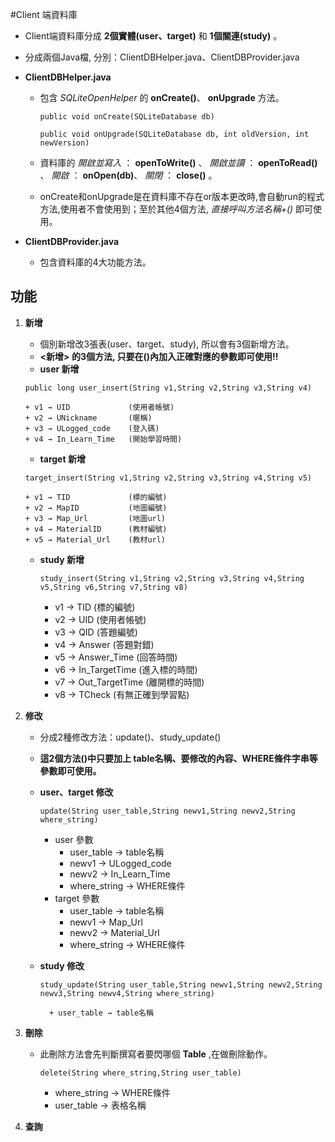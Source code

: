 #Client 端資料庫

*   Client端資料庫分成 **2個實體(user、target)** 和 **1個關連(study)** 。
*   分成兩個Java檔, 分別：ClientDBHelper.java、ClientDBProvider.java
*   **ClientDBHelper.java**
    
    + 包含 _SQLiteOpenHelper_ 的 __onCreate()__、 __onUpgrade__ 方法。

        `public void onCreate(SQLiteDatabase db)`

        `public void onUpgrade(SQLiteDatabase db, int oldVersion, int newVersion)`


    + 資料庫的 *開啟並寫入* ： __openToWrite()__ 、 *開啟並讀* ： __openToRead()__ 、
    	      *開啟* ： __onOpen(db)__、  *關閉* ： __close()__ 。
    
    + onCreate和onUpgrade是在資料庫不存在or版本更改時,會自動run的程式方法,使用者不會使用到；至於其他4個方法, _直接呼叫方法名稱+()_ 即可使用。

*   **ClientDBProvider.java**
    
    + 包含資料庫的4大功能方法。
    
## 功能

1.  __新增__
    * 個別新增改3張表(user、target、study), 所以會有3個新增方法。
    * __<新增> 的3個方法, 只要在()內加入正確對應的參數即可使用!!__
    * **user 新增**
    
     `public long user_insert(String v1,String v2,String v3,String v4)`
    
        + v1 → UID             (使用者帳號)
        + v2 → UNickname       (暱稱)
        + v3 → ULogged_code    (登入碼)
        + v4 → In_Learn_Time   (開始學習時間)
    * **target 新增**

     `target_insert(String v1,String v2,String v3,String v4,String v5)`
     
        + v1 → TID             (標的編號)
        + v2 → MapID           (地圖編號)
        + v3 → Map_Url         (地圖url)
        + v4 → MaterialID      (教材編號)
        + v5 → Material_Url    (教材url)
    * **study 新增**

        `study_insert(String v1,String v2,String v3,String v4,String v5,String v6,String v7,String v8)`
    
        + v1 → TID             (標的編號)
        + v2 → UID             (使用者帳號)
        + v3 → QID             (答題編號)
        + v4 → Answer          (答題對錯)
        + v5 → Answer_Time     (回答時間)
        + v6 → In_TargetTime   (進入標的時間)
        + v7 → Out_TargetTime  (離開標的時間)
        + v8 → TCheck          (有無正確到學習點)
        
    
2.  __修改__
    * 分成2種修改方法：update()、study_update()
    * __這2個方法()中只要加上 table名稱、要修改的內容、WHERE條件字串等參數即可使用。__
    * **user、target 修改**
    
        `update(String user_table,String newv1,String newv2,String where_string)`
        + user 參數
            + user_table → table名稱
            + newv1 → ULogged_code
            + newv2 → In_Learn_Time
            + where_string → WHERE條件
        + target 參數
            + user_table → table名稱
            + newv1 → Map_Url
            + newv2 → Material_Url
            + where_string → WHERE條件
    * **study 修改**
        
        `study_update(String user_table,String newv1,String newv2,String newv3,String newv4,String where_string)`

            + user_table → table名稱


        
3.  __刪除__
    * 此刪除方法會先判斷撰寫者要閃哪個 **Table** ,在做刪除動作。
        
        `delete(String where_string,String user_table)`

        + where_string → WHERE條件
        + user_table → 表格名稱


4.  __查詢__

